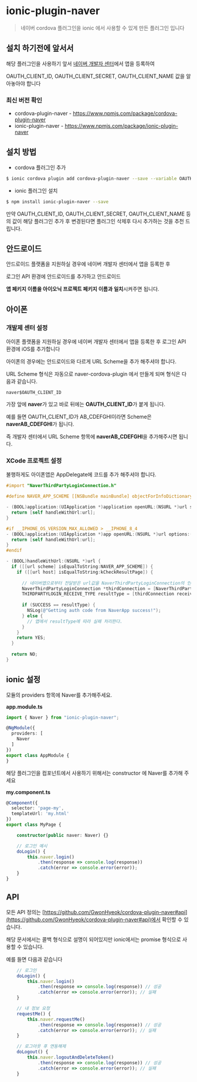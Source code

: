 # ionic-plugin-naver
> 네이버 cordova 플러그인을 ionic 에서 사용할 수 있게 만든 플러그인 입니다


## 설치 하기전에 앞서서
해당 플러그인을 사용하기 앞서 [네이버 개발자 센터](https://developers.naver.com/)에서 앱을 등록하여

OAUTH_CLIENT_ID, OAUTH_CLIENT_SECRET, OAUTH_CLIENT_NAME 값을 알아놓아야 합니다

### 최신 버전 확인
- cordova-plugin-naver - https://www.npmjs.com/package/cordova-plugin-naver
- ionic-plugin-naver - https://www.npmjs.com/package/ionic-plugin-naver

## 설치 방법
* cordova 플러그인 추가

```bash
$ ionic cordova plugin add cordova-plugin-naver --save --variable OAUTH_CLIENT_ID="OAUTH_CLIENT_ID" --variable OAUTH_CLIENT_SECRET="OAUTH_CLIENT_SECRET" --variable OAUTH_CLIENT_NAME="OAUTH_CLIENT_NAME"
```

* ionic 플러그인 설치

```bash
$ npm install ionic-plugin-naver --save
```

만약  OAUTH_CLIENT_ID, OAUTH_CLIENT_SECRET, OAUTH_CLIENT_NAME 등의 값이 해당 플러그인 추가 후 변경된다면 플러그인 삭제후 다시 추가하는 것을 추천 드립니다.

## 안드로이드
안드로이드 플랫폼을 지원하실 경우에 네이버 개발자 센터에서 앱을 등록한 후 

로그인 API 환경에 안드로이드를 추가하고 안드로이드 

**앱 페키지 이름을 아이오닉 프로젝트 페키지 이름과 일치**시켜주면 됩니다.

## 아이폰

### 개발제 센터 설정

아이폰 플랫폼을 지원하실 경우에 네이버 개발자 센터에서 앱을 등록한 후 로그인 API 환경에 iOS를 추가합니다

아이폰의 경우에는 안드로이드와 다르게 URL Scheme을 추가 해주셔야 합니다.

URL Scheme 형식은 자동으로 naver-cordova-plugin 에서 만들게 되며 형식은 다음과 같습니다.

```text
naver$OAUTH_CLIENT_ID
``` 

가장 앞에 **naver**가 있고 바로 뒤에는 **OAUTH_CLIENT_ID**가 붙게 됩니다.

예를 들면 OAUTH_CLIENT_ID가 AB_CDEFGHI이라면 Scheme은 **naverAB_CDEFGHI**가 됩니다.

즉 개발자 센터에서 URL Scheme 항목에 **naverAB_CDEFGHI**을 추가해주시면 됩니다.

### XCode 프로젝트 설정
불행하게도 아이폰앱은 AppDelegate에 코드를 추가 해주셔야 합니다.

```objective-c
#import "NaverThirdPartyLoginConnection.h"
```

```objective-c
#define NAVER_APP_SCHEME [[NSBundle mainBundle] objectForInfoDictionaryKey:@"NaverAppScheme"]
```

```objective-c
- (BOOL)application:(UIApplication *)application openURL:(NSURL *)url sourceApplication:(NSString *)sourceApplication annotation:(id)annotation {
  return [self handleWithUrl:url];
}

#if __IPHONE_OS_VERSION_MAX_ALLOWED > __IPHONE_8_4
- (BOOL)application:(UIApplication *)app openURL:(NSURL *)url options:(NSDictionary<NSString *,id> *)options {
  return [self handleWithUrl:url];
}
#endif

- (BOOL)handleWithUrl:(NSURL *)url {
  if ([[url scheme] isEqualToString:NAVER_APP_SCHEME]) {
    if ([[url host] isEqualToString:kCheckResultPage]) {
            
      // 네이버앱으로부터 전달받은 url값을 NaverThirdPartyLoginConnection의 인스턴스에 전달
      NaverThirdPartyLoginConnection *thirdConnection = [NaverThirdPartyLoginConnection getSharedInstance];
      THIRDPARTYLOGIN_RECEIVE_TYPE resultType = [thirdConnection receiveAccessToken:url];
            
      if (SUCCESS == resultType) {
        NSLog(@"Getting auth code from NaverApp success!");
      } else {
        // 앱에서 resultType에 따라 실패 처리한다.
      }
    }
    return YES;
  }
  
  return NO;
}
```

## ionic 설정
모듈의 providers 항목에 Naver를 추가해주세요.

**app.module.ts**

```typescript
import { Naver } from "ionic-plugin-naver";

@NgModule({
  providers: [
    Naver
  ]
})
export class AppModule {
}
```

해당 플러그인을 컴포넌트에서 사용하기 위해서는 constructor 에 Naver를 추가해 주세요

**my.component.ts**

```typescript
@Component({
  selector: 'page-my',
  templateUrl: 'my.html'
})
export class MyPage {

	constructor(public naver: Naver) {}

  	// 로그인 예시
	doLogin() {
		this.naver.login()
			.then(response => console.log(response))
			.catch(error => console.error(error));
	}
}

```

## API
모든 API 정의는 [https://github.com/GwonHyeok/cordova-plugin-naver#api](https://github.com/GwonHyeok/cordova-plugin-naver#api)에서 확인할 수 있습니다.

해당 문서에서는 콜백 형식으로 설명이 되어있지만 ionic에서는 promise 형식으로 사용할 수 있습니다.

예를 들면 다음과 같습니다

```typescript
	// 로그인
	doLogin() {
		this.naver.login()
			.then(response => console.log(response)) // 성공
			.catch(error => console.error(error)); // 실패
	}

	// 내 정보 요청
	requestMe() {
		this.naver.requestMe()
			.then(response => console.log(response)) // 성공
			.catch(error => console.error(error)); // 실패
	}

	// 로그아웃 후 연동해제
	doLogout() {
		this.naver.logoutAndDeleteToken()
			.then(response => console.log(response)) // 성공
			.catch(error => console.error(error)); // 실패
	}
```